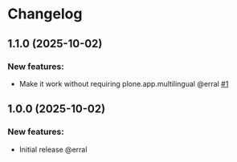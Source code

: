 # Changelog

<!--
   You should *NOT* be adding new change log entries to this file.
   You should create a file in the news directory instead.
   For helpful instructions, please see:
   https://github.com/plone/plone.releaser/blob/master/ADD-A-NEWS-ITEM.rst
-->

<!-- towncrier release notes start -->

## 1.1.0 (2025-10-02)


### New features:

- Make it work without requiring plone.app.multilingual @erral [#1](https://github.com/codesyntax/cs_flickrgallery/issues/1)

## 1.0.0 (2025-10-02)


### New features:

- Initial release @erral
